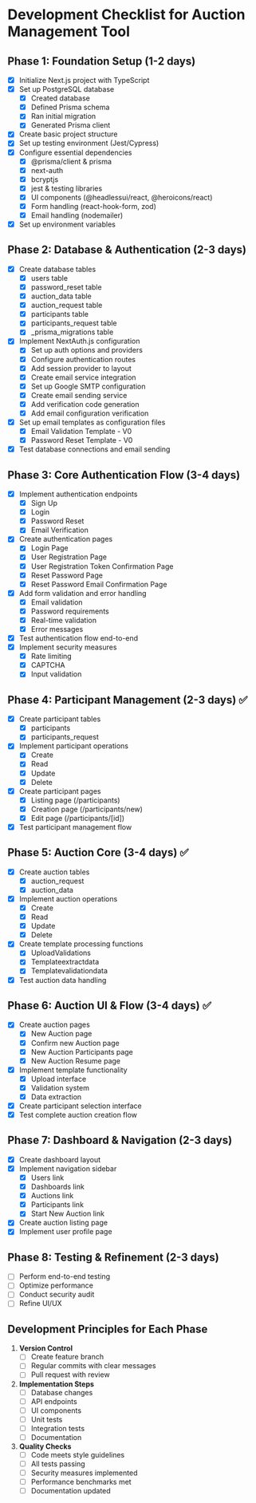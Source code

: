 # Development Checklist for Auction Management Tool

## Phase 1: Foundation Setup (1-2 days)
- [x] Initialize Next.js project with TypeScript
- [x] Set up PostgreSQL database
  - [x] Created database
  - [x] Defined Prisma schema
  - [x] Ran initial migration
  - [x] Generated Prisma client
- [x] Create basic project structure
- [x] Set up testing environment (Jest/Cypress)
- [x] Configure essential dependencies
  - [x] @prisma/client & prisma
  - [x] next-auth
  - [x] bcryptjs
  - [x] jest & testing libraries
  - [x] UI components (@headlessui/react, @heroicons/react)
  - [x] Form handling (react-hook-form, zod)
  - [x] Email handling (nodemailer)
- [x] Set up environment variables

## Phase 2: Database & Authentication (2-3 days)
- [x] Create database tables
  - [x] users table
  - [x] password_reset table
  - [x] auction_data table
  - [x] auction_request table
  - [x] participants table
  - [x] participants_request table
  - [x] _prisma_migrations table
- [x] Implement NextAuth.js configuration
  - [x] Set up auth options and providers
  - [x] Configure authentication routes
  - [x] Add session provider to layout
  - [x] Create email service integration
  - [x] Set up Google SMTP configuration
  - [x] Create email sending service
  - [x] Add verification code generation
  - [x] Add email configuration verification
- [x] Set up email templates as configuration files
  - [x] Email Validation Template - V0
  - [x] Password Reset Template - V0
- [x] Test database connections and email sending

## Phase 3: Core Authentication Flow (3-4 days)
- [x] Implement authentication endpoints
  - [x] Sign Up
  - [x] Login
  - [x] Password Reset
  - [x] Email Verification
- [x] Create authentication pages
  - [x] Login Page
  - [x] User Registration Page
  - [x] User Registration Token Confirmation Page
  - [x] Reset Password Page
  - [x] Reset Password Email Confirmation Page
- [x] Add form validation and error handling
  - [x] Email validation
  - [x] Password requirements
  - [x] Real-time validation
  - [x] Error messages
- [x] Test authentication flow end-to-end
- [x] Implement security measures
  - [x] Rate limiting
  - [x] CAPTCHA
  - [x] Input validation

## Phase 4: Participant Management (2-3 days) ✅
- [x] Create participant tables
  - [x] participants
  - [x] participants_request
- [x] Implement participant operations
  - [x] Create
  - [x] Read
  - [x] Update
  - [x] Delete
- [x] Create participant pages
  - [x] Listing page (/participants)
  - [x] Creation page (/participants/new)
  - [x] Edit page (/participants/[id])
- [x] Test participant management flow

## Phase 5: Auction Core (3-4 days) ✅
- [x] Create auction tables
  - [x] auction_request
  - [x] auction_data
- [x] Implement auction operations
  - [x] Create
  - [x] Read
  - [x] Update
  - [x] Delete
- [x] Create template processing functions
  - [x] UploadValidations
  - [x] Templateextractdata
  - [x] Templatevalidationdata
- [x] Test auction data handling

## Phase 6: Auction UI & Flow (3-4 days) ✅
- [x] Create auction pages
  - [x] New Auction page
  - [x] Confirm new Auction page
  - [x] New Auction Participants page
  - [x] New Auction Resume page
- [x] Implement template functionality
  - [x] Upload interface
  - [x] Validation system
  - [x] Data extraction
- [x] Create participant selection interface
- [x] Test complete auction creation flow

## Phase 7: Dashboard & Navigation (2-3 days)
- [x] Create dashboard layout
- [x] Implement navigation sidebar
  - [x] Users link
  - [x] Dashboards link
  - [x] Auctions link
  - [x] Participants link
  - [x] Start New Auction link
- [x] Create auction listing page
- [x] Implement user profile page

## Phase 8: Testing & Refinement (2-3 days)
- [ ] Perform end-to-end testing
- [ ] Optimize performance
- [ ] Conduct security audit
- [ ] Refine UI/UX

## Development Principles for Each Phase
1. **Version Control**
   - [ ] Create feature branch
   - [ ] Regular commits with clear messages
   - [ ] Pull request with review

2. **Implementation Steps**
   - [ ] Database changes
   - [ ] API endpoints
   - [ ] UI components
   - [ ] Unit tests
   - [ ] Integration tests
   - [ ] Documentation

3. **Quality Checks**
   - [ ] Code meets style guidelines
   - [ ] All tests passing
   - [ ] Security measures implemented
   - [ ] Performance benchmarks met
   - [ ] Documentation updated
